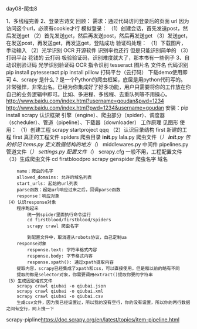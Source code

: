 day08-爬虫8

1、多线程完善
2、登录古诗文
	回顾：
		需求：通过代码访问登录后的页面   url
		因为访问这个url，必须有cookie才行
	模拟登录：
	（1）创建会话，首先发送post，然后发送get
	（2）首先发送get，然后再发送post，然后再发送get
	（3）发送get，在发送post，再发送get，再发送get，登陆成功
	验证码处理：
	（1）下载图片，手动输入
	（2）光学识别  OCR   开源软件   识别率也还行  但是只能识别简单的
	（3）打码平台  花钱的  云打码
	极验验证码，识别难度就大了，那本书有一些例子
3、自动识别验证码
	光学识别验证码   OCR
	指令识别   tesseract 图片名 文件名
	代码识别  
		pip install pytesseract
		pip install pillow
	打码平台（云打码）
		下载demo使用即可
4、scrapy
	是什么？是一个Python的爬虫框架，底层是用python代码写的。非常强悍，非常出名。已经为你集成好了好多功能，用户只需要将你的工作放在你自己的业务逻辑中即可。比如、多进程、多线程、去重队列等不用操心。
	http://www.baidu.com/index.html?username=goudan&pwd=1234
	http://www.baidu.com/index.html?pwd=1234&username=goudan
	安装：pip install scrapy
	认识框架
		引擎（engine）、爬虫部分（spider）、调度器（scheduler）、管道（pipeline）、下载器（downloader）
	工作原理
		见图形
	使用：
	（1）创建工程
		scrapy startproject qqq
	（2）认识目录结构
		first                 新建的工程
			first            真正的工程文件
				spiders             爬虫目录
					__init__.py
					lala.py         爬虫文件（*）
				__init__.py         包的标记
				items.py            定义数据结构的地方（*）
				middlewares.py      中间件
				pipelines.py        管道文件（*）
				settings.py         配置文件（*）
			scrapy.cfg              一般不用，工程配置文件
	（3）生成爬虫文件
		cd firstbloodpro
		scrapy genspider 爬虫名字 域名

		name：爬虫的名字
		allowed_domains: 允许的域名列表
		start_urls: 起始的url列表
		parse函数：起始url响应过来之后，回调parse函数
		response：响应对象
	（4）认识response对象
		程序跑起来
			统一到spider里面执行命令运行
			cd firstblood/firstblood/spiders
			scrapy crawl 爬虫名字
	
			到配置文件中，取消遵从robots协议，自己定制ua
		response对象
			response.text: 字符串格式内容
			response.body: 字节格式内容
			response.xpath(): 通过xpath提取内容
		提取内容，scrapy已经集成了xpath和css，可以直接使用，但是和以前的略有不同
		提取的都是selector对象，你需要调用extract()提取你要的字符串
	（5）生成固定格式文件
		scrapy crawl qiubai -o qiubai.json
		scrapy crawl qiubai -o qiubai.xml
		scrapy crawl qiubai -o qiubai.csv
		生成csv文件，因为我已经设置过，所以我的没有空行，你的没有设置，所以你的两行数据之间有空行，网上搜一下

scrapy-pipline<https://doc.scrapy.org/en/latest/topics/item-pipeline.html>